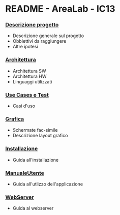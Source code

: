 # README - AreaLab - IC13

### [Descrizione progetto](DescrizioneProgetto.md)
- Descrizione generale sul progetto
- Obbiettivi da raggiungere
- Altre ipotesi

### [Architettura](Architettura.md)
- Architettura SW
- Architettura HW
- Linguaggi utilizzati

### [Use Cases e Test](UseCases.md)
- Casi d'uso

### [Grafica](Grafica.md)
- Schermate fac-simile
- Descrizione layout grafico

### [Installazione](Installazione.md)
- Guida all'installazione

### [ManualeUtente](MaunaleUtente.md)
- Guida all'utlizzo dell'applicazione

### [WebServer](Webserver.md)
- Guida al webserver

